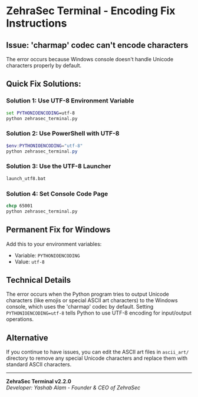 # ZehraSec Terminal - Encoding Fix Instructions

## Issue: 'charmap' codec can't encode characters

The error occurs because Windows console doesn't handle Unicode characters properly by default.

## Quick Fix Solutions:

### Solution 1: Use UTF-8 Environment Variable
```cmd
set PYTHONIOENCODING=utf-8
python zehrasec_terminal.py
```

### Solution 2: Use PowerShell with UTF-8
```powershell
$env:PYTHONIOENCODING="utf-8"
python zehrasec_terminal.py
```

### Solution 3: Use the UTF-8 Launcher
```cmd
launch_utf8.bat
```

### Solution 4: Set Console Code Page
```cmd
chcp 65001
python zehrasec_terminal.py
```

## Permanent Fix for Windows

Add this to your environment variables:
- Variable: `PYTHONIOENCODING`
- Value: `utf-8`

## Technical Details

The error occurs when the Python program tries to output Unicode characters (like emojis or special ASCII art characters) to the Windows console, which uses the 'charmap' codec by default. Setting `PYTHONIOENCODING=utf-8` tells Python to use UTF-8 encoding for input/output operations.

## Alternative

If you continue to have issues, you can edit the ASCII art files in `ascii_art/` directory to remove any special Unicode characters and replace them with standard ASCII characters.

---

**ZehraSec Terminal v2.2.0**  
*Developer: Yashab Alam - Founder & CEO of ZehraSec*
